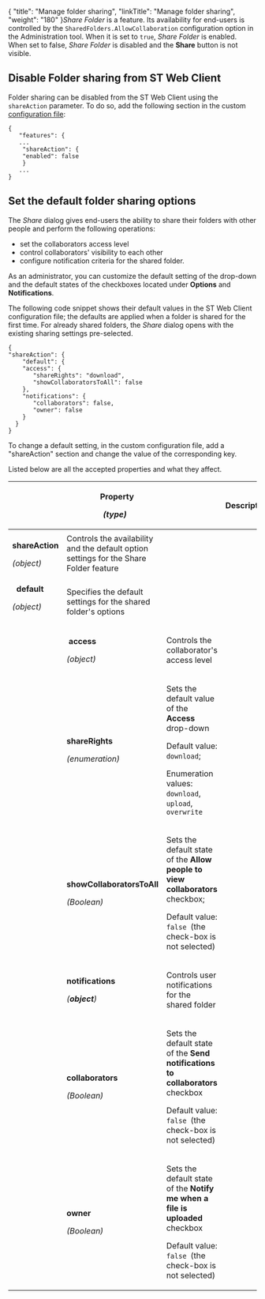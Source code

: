 {
    "title": "Manage folder sharing",
    "linkTitle": "Manage folder sharing",
    "weight": "180"
}*Share Folder* is a feature. Its availability for end-users is controlled by the `SharedFolders.AllowCollaboration` configuration option in the <span class="mc-variable suite_variables.AdminConsole variable">Administration</span> tool. When it is set to `true`, *Share Folder* is enabled. When set to false, *Share Folder* is disabled and the **Share** button is not visible.

## Disable Folder sharing from ST Web Client

Folder sharing can be disabled from the ST Web Client using the `shareAction` parameter. To do so, add the following section in the custom [configuration file](../config_files):


    {
       "features": {
       ...
        "shareAction": {
        "enabled": false
        }
       ...
    }                           

## Set the default folder sharing options

The *Share* dialog gives end-users the ability to share their folders with other people and perform the following operations:

-   set the collaborators access level
-   control collaborators' visibility to each other
-   configure notification criteria for the shared folder.

As an administrator, you can customize the default setting of the drop-down and the default states of the checkboxes located under **Options** and **Notifications**.

The following code snippet shows their default values in the ST Web Client configuration file; the defaults are applied when a folder is shared for the first time. For already shared folders, the *Share* dialog opens with the existing sharing settings pre-selected.


    { 
    "shareAction": {                    
        "default": {
        "access": {
           "shareRights": "download",
           "showCollaboratorsToAll": false
        },
        "notifications": {
           "collaborators": false,
           "owner": false
        }
      }
    }                   

To change a default setting, in the custom configuration file, add a "shareAction" section and change the value of the corresponding key.

Listed below are all the accepted properties and what they affect.

<table>
   <thead>
      <tr>
<th colspan="4" class="HeadE-Column1-Header1"><p>  Property</p>
<p><em>(type)</em></p>         </th>
<th class="HeadD-Column1-Header1">Description         </th>
      </tr>
   </thead>
   <tbody>
      <tr>
         <td>  <strong>shareAction</strong>
<p><em>(object)</em></p>         </td>
         <td>Controls the availability and the default option settings for the Share Folder feature         </td>
      </tr>
      <tr>
         <td>  <strong>default</strong>
<p><em>(object)</em></p>         </td>
         <td><p>Specifies the default settings for the shared folder's options</p>         </td>
      </tr>
      <tr>
         <td>          </td>
         <td><p> <strong>access</strong></p>
<p><em>(object)</em></p>         </td>
         <td><p>Controls the collaborator's access level</p>         </td>
      </tr>
      <tr>
         <td>          </td>
         <td><p><strong>shareRights</strong></p>
<p><em>(enumeration)</em></p>         </td>
         <td><p>Sets the default value of the <strong>Access</strong> drop-down</p>
<p>Default value: <code>download</code>;</p>
<p>Enumeration values: <code>download</code>, <code>upload</code>, <code>overwrite</code></p>         </td>
      </tr>
      <tr>
         <td>          </td>
         <td><p><strong>showCollaboratorsToAll</strong></p>
<p><em>(Boolean)</em></p>         </td>
         <td><p>Sets the default state of the <strong>Allow people to view collaborators</strong> checkbox;</p>
<p>Default value: <code>false </code>(the check-box is not selected)</p>         </td>
      </tr>
      <tr>
         <td>          </td>
         <td><p><strong>notifications</strong></p>
<p><em>(<strong>object</strong>)</em></p>         </td>
         <td><p>Controls user notifications for the shared folder</p>         </td>
      </tr>
      <tr>
         <td>          </td>
         <td><p><strong>collaborators</strong></p>
<p><em>(Boolean)</em></p>         </td>
         <td><p>Sets the default state of the <strong>Send notifications to collaborators</strong> checkbox</p>
<p>Default value: <code>false </code>(the check-box is not selected)</p>         </td>
      </tr>
      <tr>
         <td>          </td>
         <td><p><strong>owner</strong></p>
<p><em>(Boolean)</em></p>         </td>
         <td><p>Sets the default state of the <strong>Notify me when a file is uploaded</strong> checkbox</p>
<p>Default value: <code>false </code>(the check-box is not selected)</p>         </td>
      </tr>
   </tbody>
</table>
